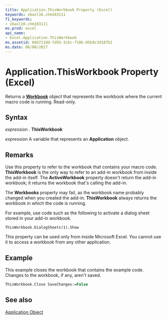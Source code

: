 ```yaml
---
title: Application.ThisWorkbook Property (Excel)
keywords: vbaxl10.chm183111
f1_keywords:
- vbaxl10.chm183111
ms.prod: excel
api_name:
- Excel.Application.ThisWorkbook
ms.assetid: 04b713dd-fd93-3cbc-f10b-05b9c3d107b1
ms.date: 06/08/2017
---
```



# Application.ThisWorkbook Property (Excel)

Returns a  **[Workbook](Excel.Workbook.md)** object that represents the workbook where the current macro code is running. Read-only.


## Syntax

 _expression_ . **ThisWorkbook**

 _expression_ A variable that represents an **Application** object.


## Remarks

Use this property to refer to the workbook that contains your macro code.  **ThisWorkbook** is the only way to refer to an add-in workbook from inside the add-in itself. The **ActiveWorkbook** property doesn't return the add-in workbook; it returns the workbook that's calling the add-in.

The  **Workbooks** property may fail, as the workbook name probably changed when you created the add-in. **ThisWorkbook** always returns the workbook in which the code is running.

For example, use code such as the following to activate a dialog sheet stored in your add-in workbook.

 `ThisWorkbook.DialogSheets(1).Show`

This property can be used only from inside Microsoft Excel. You cannot use it to access a workbook from any other application.


## Example

This example closes the workbook that contains the example code. Changes to the workbook, if any, aren't saved.


```vb
ThisWorkbook.Close SaveChanges:=False
```


## See also


[Application Object](Excel.Application(objec).md)


